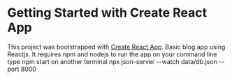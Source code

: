 # Getting Started with Create React App

This project was bootstrapped with [Create React App](https://github.com/facebook/create-react-app).
Basic blog app using Reactjs.
It requires npm and nodejs to run the app
on your command line type
npm start
on another terminal
npx json-server --watch data/db.json --port 8000

